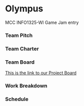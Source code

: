 # Olympus
MCC INFO1325-WI Game Jam entry


### Team Pitch
<!-- Thpe here -->

### Team Charter


### Team Board

[This is the link to our Project Board](https://github.com/orgs/MCC-Olympus/projects/1/views/1 "Game-Jam Project")

### Work Breakdown


### Schedule
